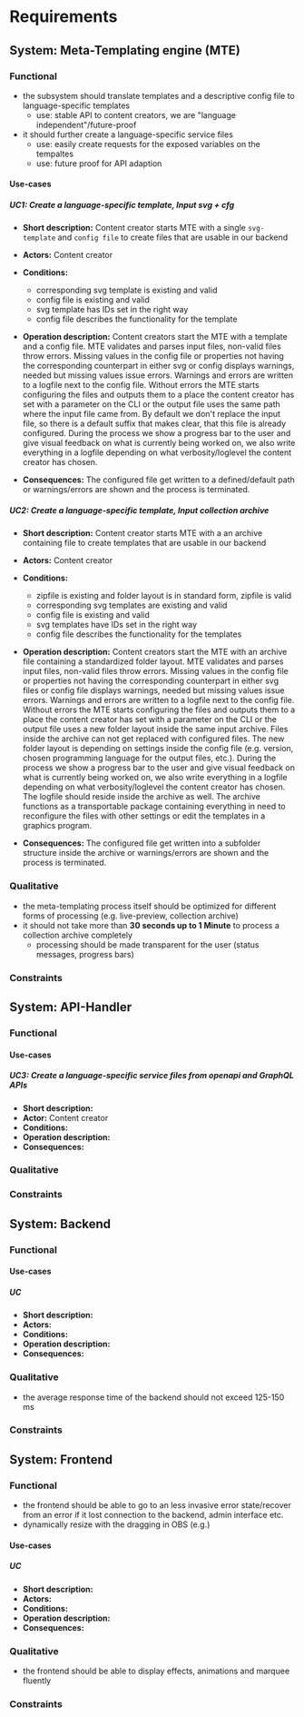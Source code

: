# Requirements

## System: Meta-Templating engine (MTE)

### Functional
- the subsystem should translate templates and a descriptive config file to language-specific templates
  - use: stable API to content creators, we are "language independent"/future-proof
- it should further create a language-specific service files
  - use: easily create requests for the exposed variables on the tempaltes
  - use: future proof for API adaption

#### Use-cases
##### UC1: Create a language-specific template, Input **svg + cfg**
- **Short description:** Content creator starts MTE with a single `svg-template` and `config file` to create files that are usable in our backend

- **Actors:** Content creator

- **Conditions:**
  - corresponding svg template is existing and valid
  - config file is existing and valid
  - svg template has IDs set in the right way
  - config file describes the functionality for the template

- **Operation description:**
  Content creators start the MTE with a template and a config file. MTE validates and parses input files, non-valid files throw errors. Missing values in the config file or properties not having the corresponding counterpart in either svg or config displays warnings, needed but missing values issue errors. Warnings and errors are written to a logfile next to the config file. Without errors the MTE starts configuring the files and outputs them to a place the content creator has set with a parameter on the CLI or the output file uses the same path where the input file came from. By default we don't replace the input file, so there is a default suffix that makes clear, that this file is already configured. During the process we show a progress bar to the user and give visual feedback on what is currently being worked on, we also write everything in a logfile depending on what verbosity/loglevel the content creator has chosen.

- **Consequences:** The configured file get written to a defined/default path or warnings/errors are shown and the process is terminated.

##### UC2: Create a language-specific template, Input **collection archive** 
- **Short description:** Content creator starts MTE with a an archive containing file to create templates that are usable in our backend

- **Actors:** Content creator

- **Conditions:**
  - zipfile is existing and folder layout is in standard form, zipfile is valid
  - corresponding svg templates are existing and valid
  - config file is existing and valid
  - svg templates have IDs set in the right way
  - config file describes the functionality for the templates

- **Operation description:**
  Content creators start the MTE with an archive file containing a standardized folder layout. MTE validates and parses input files, non-valid files throw errors. Missing values in the config file or properties not having the corresponding counterpart in either svg files or config file displays warnings, needed but missing values issue errors. Warnings and errors are written to a logfile next to the config file. Without errors the MTE starts configuring the files and outputs them to a place the content creator has set with a parameter on the CLI or the output file uses a new folder layout inside the same input archive. Files inside the archive can not get replaced with configured files. The new folder layout is depending on settings inside the config file (e.g. version, chosen programming language for the output files, etc.). During the process we show a progress bar to the user and give visual feedback on what is currently being worked on, we also write everything in a logfile depending on what verbosity/loglevel the content creator has chosen. The logfile should reside inside the archive as well. The archive functions as a transportable package containing everything in need to reconfigure the files with other settings or edit the templates in a graphics program.

- **Consequences:** The configured file get written into a subfolder structure inside the archive or warnings/errors are shown and the process is terminated.

### Qualitative
- the meta-templating process itself should be optimized for different forms of processing (e.g. live-preview, collection archive)
- it should not take more than **30 seconds up to 1 Minute** to process a collection archive completely
  - processing should be made transparent for the user (status messages, progress bars)

### Constraints

## System: API-Handler

### Functional

#### Use-cases

##### UC3: Create a language-specific service files from openapi and GraphQL APIs
- **Short description:**
- **Actor:** Content creator
- **Conditions:** 
- **Operation description:**
- **Consequences:**

### Qualitative

### Constraints


## System: Backend
### Functional
#### Use-cases

##### UC
- **Short description:**
- **Actors:**
- **Conditions:** 
- **Operation description:**
- **Consequences:**

### Qualitative
- the average response time of the backend should not exceed 125-150 ms

### Constraints


## System: Frontend
### Functional
- the frontend should be able to go to an less invasive error state/recover from an error if it lost connection to the backend, admin interface etc.
- dynamically resize with the dragging in OBS (e.g.)

#### Use-cases
##### UC
- **Short description:**
- **Actors:**
- **Conditions:**
- **Operation description:**
- **Consequences:**

### Qualitative
- the frontend should be able to display effects, animations and marquee fluently

### Constraints
